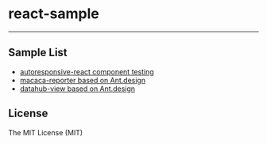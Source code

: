 # react-sample

---

## Sample List

- [autoresponsive-react component testing](//github.com/xudafeng/autoresponsive-react)
- [macaca-reporter based on Ant.design](//github.com/macacajs/macaca-reporter)
- [datahub-view based on Ant.design](//github.com/macacajs/datahub-view)

## License

The MIT License (MIT)
